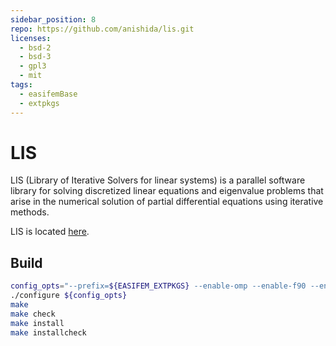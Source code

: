```yaml
---
sidebar_position: 8
repo: https://github.com/anishida/lis.git
licenses:
  - bsd-2
  - bsd-3
  - gpl3
  - mit
tags:
  - easifemBase
  - extpkgs
---
```


# LIS

LIS (Library of Iterative Solvers for linear systems)
is a parallel software library for solving discretized linear equations
and eigenvalue problems that arise in the numerical solution of partial
differential equations using iterative methods.

LIS is located [here](https://github.com/anishida/lis.git).

## Build

```bash
config_opts="--prefix=${EASIFEM_EXTPKGS} --enable-omp --enable-f90 --enable-shared --enable-saamg FC=gfortran CC=gcc"
./configure ${config_opts}
make
make check
make install
make installcheck
```
